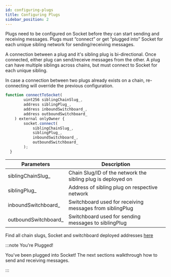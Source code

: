 ```yaml
---
id: configuring-plugs
title: Configuring Plugs
sidebar_position: 2
---
```



Plugs need to be configured on Socket before they can start sending and receiving messages. Plugs must “connect” or get “plugged into” Socket for each unique sibling network for sending/receiving messages.  

A connection between a plug and it's sibling plug is bi-directional. Once connected, either plug can send/receive messages from the other. A plug can have multiple siblings across chains, but must connect to Socket for each unique sibling. 

In case a connection between two plugs already exists on a chain, re-connecting will override the previous configuration.

```javascript
function connectToSocket(
        uint256 siblingChainSlug_,
        address siblingPlug_,
        address inboundSwitchboard_,
        address outboundSwitchboard_
    ) external onlyOwner {
        socket.connect(
            siblingChainSlug_,
            siblingPlug_,
            inboundSwitchboard_,
            outboundSwitchboard_
        );
  }
```

| Parameters | Description |
| --- | --- |
| siblingChainSlug_ | Chain Slug/ID of the network the sibling plug is deployed on |
| siblingPlug_ | Address of sibling plug on respective network |
| inboundSwitchboard_ | Switchboard used for receiving messages from siblingPlug |
| outboundSwitchboard_ | Switchboard used for sending messages to siblingPlug |

Find all chain slugs, Socket and switchboard deployed addresses [here](../Deployments.md)

:::note You're Plugged!

You've been plugged into Socket! The next sections walkthrough how to send and receiving messages.

:::
